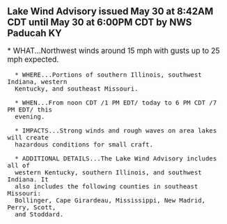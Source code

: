 <p>
   <h2>Lake Wind Advisory issued May 30 at 8:42AM CDT until May 30 at 6:00PM CDT by NWS Paducah KY</h2>
   <div style="font-size:120%">* WHAT...Northwest winds around 15 mph with gusts up to 25 mph
      expected.
      
      * WHERE...Portions of southern Illinois, southwest Indiana, western
      Kentucky, and southeast Missouri.
      
      * WHEN...From noon CDT /1 PM EDT/ today to 6 PM CDT /7 PM EDT/ this
      evening.
      
      * IMPACTS...Strong winds and rough waves on area lakes will create
      hazardous conditions for small craft.
      
      * ADDITIONAL DETAILS...The Lake Wind Advisory includes all of
      western Kentucky, southern Illinois, and southwest Indiana. It
      also includes the following counties in southeast Missouri:
      Bollinger, Cape Girardeau, Mississippi, New Madrid, Perry, Scott,
      and Stoddard.
   </div>
</p>
